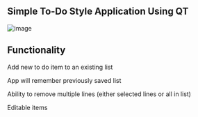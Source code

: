 ## Simple To-Do Style Application Using QT

![image](https://github.com/user-attachments/assets/f658b325-04e2-4f21-bc8a-3e1291193403)

## Functionality

Add new to do item to an existing list

App will remember previously saved list

Ability to remove multiple lines (either selected lines or all in list)

Editable items
